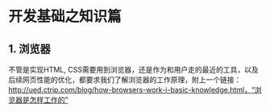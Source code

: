 # 开发基础之知识篇

## 1. 浏览器

不管是实现HTML, CSS需要用到浏览器，还是作为和用户走的最近的工具，以及后续网页性能的优化，都要求我们了解浏览器的工作原理，附上一个链接：http://ued.ctrip.com/blog/how-browsers-work-i-basic-knowledge.html，“浏览器是怎样工作的”